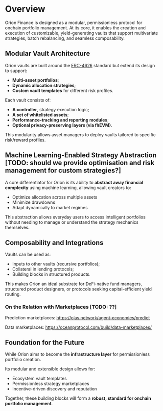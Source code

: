 # Overview

Orion Finance is designed as a modular, permissionless protocol for onchain portfolio management. At its core, it enables the creation and execution of customizable, yield-generating vaults that support multivariate strategies, batch rebalancing, and seamless composability.

## Modular Vault Architecture

Orion vaults are built around the [ERC-4626](https://eips.ethereum.org/EIPS/eip-4626) standard but extend its design to support:
- **Multi-asset portfolios**;
- **Dynamic allocation strategies**;
- **Custom vault templates** for different risk profiles.

Each vault consists of:
- **A controller**, strategy execution logic;
- **A set of whitelisted assets**;
- **Performance-tracking and reporting modules**;
- **Optional privacy-preserving layers (via fhEVM)**.

This modularity allows asset managers to deploy vaults tailored to specific risk/reward profiles.

## Machine Learning-Enabled Strategy Abstraction [TODO: should we provide optimisation and risk management for custom strategies?]

A core differentiator for Orion is its ability to **abstract away financial complexity** using machine learning, allowing vault creators to:
- Optimize allocation across multiple assets
- Minimize drawdowns
- Adapt dynamically to market regimes

This abstraction allows everyday users to access intelligent portfolios without needing to manage or understand the strategy mechanics themselves.

## Composability and Integrations

Vaults can be used as:
- Inputs to other vaults (recursive portfolios);
- Collateral in lending protocols;
- Building blocks in structured products.

This makes Orion an ideal substrate for DeFi-native fund managers, structured product designers, or protocols seeking capital-efficient yield routing.

### On the Relation with Marketplaces [TODO: ??]

Prediction marketplaces: https://olas.network/agent-economies/predict

Data marketplaces: https://oceanprotocol.com/build/data-marketplaces/

## Foundation for the Future

While Orion aims to become the **infrastructure layer** for permissionless portfolio creation.

Its modular and extensible design allows for:
- Ecosystem vault templates
- Permissionless strategy marketplaces
- Incentive-driven discovery and reputation

Together, these building blocks will form a **robust, standard for onchain portfolio management**.
